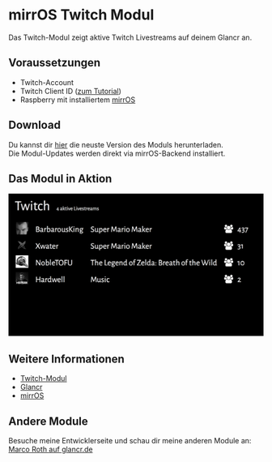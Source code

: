 # mirrOS Twitch Modul

Das Twitch-Modul zeigt aktive Twitch Livestreams auf deinem Glancr an.


## Voraussetzungen

* Twitch-Account
* Twitch Client ID ([zum Tutorial](https://glancr.de/tutorials/das-twitch-modul-konfigurieren/))
* Raspberry mit installiertem [mirrOS](https://glancr.de/mirr-os/)


## Download

Du kannst dir [hier](https://glancr.de/module/unterhaltung/twitch/) die neuste Version des Moduls herunterladen. <br>
Die Modul-Updates werden direkt via mirrOS-Backend installiert.


## Das Modul in Aktion

![Preview](assets/modulpreviews_twitch.png)

## Weitere Informationen
* [Twitch-Modul](https://glancr.de/module/unterhaltung/twitch/)
* [Glancr](https://glancr.de)
* [mirrOS](https://glancr.de/mirr-os)


## Andere Module

Besuche meine Entwicklerseite und schau dir meine anderen Module an:<br>
[Marco Roth auf glancr.de](https://glancr.de/entwickler/marco-roth/)
